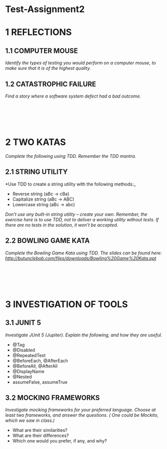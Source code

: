 # Test-Assignment2

# 1 REFLECTIONS

## 1.1 COMPUTER MOUSE

*Identify the types of testing you would perform on a computer mouse, to make sure that it is of the highest quality.*

## 1.2 CATASTROPHIC FAILURE

*Find a story where a software system defect had a bad outcome.*

<br><br><br><br>

# 2 TWO KATAS

*Complete the following using TDD. Remember the TDD mantra.*

## 2.1 STRING UTILITY

*Use TDD to create a string utility with the following methods:_

- Reverse string (aBc -> cBa)
- Capitalize string (aBc -> ABC)
- Lowercase string (aBc -> abc)

*Don’t use any built-in string utility – create your own. Remember, the exercise here is to use TDD, not to deliver a
working utility without tests. If there are no tests in the solution, it won’t be accepted.*

## 2.2 BOWLING GAME KATA

*Complete the Bowling Game Kata using TDD. The slides can be found here:
http://butunclebob.com/files/downloads/Bowling%20Game%20Kata.ppt*

<br><br><br><br>

# 3 INVESTIGATION OF TOOLS

## 3.1 JUNIT 5

*Investigate JUnit 5 (Jupiter). Explain the following, and how they are useful.*

- @Tag
- @Disabled
- @RepeatedTest
- @BeforeEach, @AfterEach
- @BeforeAll, @AfterAll
- @DisplayName
- @Nested
- assumeFalse, assumeTrue

## 3.2 MOCKING FRAMEWORKS

*Investigate mocking frameworks for your preferred language. Choose at least two frameworks, and answer the questions. (
One could be Mockito, which we saw in class.)*

- What are their similarities?
- What are their differences?
- Which one would you prefer, if any, and why?